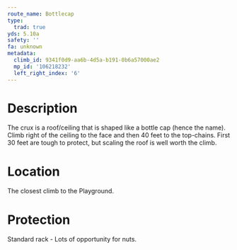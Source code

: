 ```yaml
---
route_name: Bottlecap
type:
  trad: true
yds: 5.10a
safety: ''
fa: unknown
metadata:
  climb_id: 9341f0d9-aa6b-4d5a-b191-0b6a57000ae2
  mp_id: '106218232'
  left_right_index: '6'
---
```

# Description
The crux is a roof/ceiling that is shaped like a bottle cap (hence the name). Climb right of the ceiling to the face and then 40 feet to the top-chains. First 30 feet are tough to protect, but scaling the roof is well worth the climb.

# Location
The closest climb to the Playground.

# Protection
Standard rack - Lots of opportunity for nuts.
